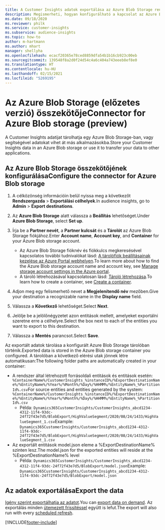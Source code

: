 ```yaml
---
title: A Customer Insights adatok exportálása az Azure Blob Storage rendszerbe
description: Megismerheti, hogyan konfigurálható a kapcsolat az Azure Blob Storage rendszerhez.
ms.date: 09/18/2020
ms.reviewer: philk
ms.service: customer-insights
ms.subservice: audience-insights
ms.topic: how-to
author: m-hartmann
ms.author: mhart
manager: shellyha
ms.openlocfilehash: ecacf20365e78ced8859dfa54b1b16cb923c00eb
ms.sourcegitcommit: 139548f8a2d0f24d54c4a6c404a743eeeb8ef8e0
ms.translationtype: HT
ms.contentlocale: hu-HU
ms.lasthandoff: 02/15/2021
ms.locfileid: "5269195"
---
```

# <a name="connector-for-azure-blob-storage-preview"></a><span data-ttu-id="b2b36-103">Az Azure Blob Storage (előzetes verzió) összekötője</span><span class="sxs-lookup"><span data-stu-id="b2b36-103">Connector for Azure Blob storage (preview)</span></span>

<span data-ttu-id="b2b36-104">A Customer Insights adatijat tárolhatja egy Azure Blob Storage-ban, vagy segítségével adatokat vihet át más alkalmazásokba.</span><span class="sxs-lookup"><span data-stu-id="b2b36-104">Store your Customer Insights data in an Azure Blob storage or use it to transfer your data to other applications.</span></span>

## <a name="configure-the-connector-for-azure-blob-storage"></a><span data-ttu-id="b2b36-105">Az Azure Blob Storage összekötőjének konfigurálása</span><span class="sxs-lookup"><span data-stu-id="b2b36-105">Configure the connector for Azure Blob storage</span></span>

1. <span data-ttu-id="b2b36-106">A célközönség információin belül nyissa meg a következőt **Rendszergazda** > **Exportálási célhelyek**.</span><span class="sxs-lookup"><span data-stu-id="b2b36-106">In audience insights, go to **Admin** > **Export destinations**.</span></span>

1. <span data-ttu-id="b2b36-107">Az **Azure Blob Storage** alatt válassza a **Beállítás** lehetőséget.</span><span class="sxs-lookup"><span data-stu-id="b2b36-107">Under **Azure Blob Storage**, select **Set up**.</span></span>

1. <span data-ttu-id="b2b36-108">Írja be a **Partner nevét**, a **Partner kulcsát** és a **Tárolót** az Azure Blob Storage fiókjához.</span><span class="sxs-lookup"><span data-stu-id="b2b36-108">Enter **Account name**, **Account key**, and **Container** for your Azure Blob storage account.</span></span>
    - <span data-ttu-id="b2b36-109">Az Azure Blob Storage fióknév és fiókkulcs megkeresésével kapcsolatos további tudnivalókat lásd: [A tárolófiók beállításainak kezelése az Azure Portal webhelyen](https://docs.microsoft.com/azure/storage/common/storage-account-manage).</span><span class="sxs-lookup"><span data-stu-id="b2b36-109">To learn more about how to find the Azure Blob storage account name and account key, see [Manage storage account settings in the Azure portal](https://docs.microsoft.com/azure/storage/common/storage-account-manage).</span></span>
    - <span data-ttu-id="b2b36-110">A tároló létrehozásával kapcsolatosan lásd: [Tároló létrehozása](https://docs.microsoft.com/azure/storage/blobs/storage-quickstart-blobs-portal#create-a-container).</span><span class="sxs-lookup"><span data-stu-id="b2b36-110">To learn how to create a container, see [Create a container](https://docs.microsoft.com/azure/storage/blobs/storage-quickstart-blobs-portal#create-a-container).</span></span>

1. <span data-ttu-id="b2b36-111">Adjon meg egy felismerhető nevet a **Megjelenítendő név** mezőben.</span><span class="sxs-lookup"><span data-stu-id="b2b36-111">Give your destination a recognizable name in the **Display name** field.</span></span>

1. <span data-ttu-id="b2b36-112">Válassza a **Következő** lehetőséget.</span><span class="sxs-lookup"><span data-stu-id="b2b36-112">Select **Next**.</span></span>

1. <span data-ttu-id="b2b36-113">Jelölje be a jelölőnégyzetet azon entitások mellett, amelyeket exportálni szeretne erre a célhelyre.</span><span class="sxs-lookup"><span data-stu-id="b2b36-113">Select the box next to each of the entities you want to export to this destination.</span></span>

1. <span data-ttu-id="b2b36-114">Válassza a **Mentés** parancsot.</span><span class="sxs-lookup"><span data-stu-id="b2b36-114">Select **Save**.</span></span>

<span data-ttu-id="b2b36-115">Az exportált adatok tárolása a konfigurált Azure Blob Storage tárolóban történik.</span><span class="sxs-lookup"><span data-stu-id="b2b36-115">Exported data is stored in the Azure Blob storage container you configured.</span></span> <span data-ttu-id="b2b36-116">A tárolóban a következő elérési utak jönnek létre automatikusan:</span><span class="sxs-lookup"><span data-stu-id="b2b36-116">The following folder paths are automatically created in your container:</span></span>

- <span data-ttu-id="b2b36-117">A rendszer által létrehozott forrásoldali entitások és entitások esetén: `%ContainerName%/CustomerInsights_%instanceID%/%ExportDestinationName%/%EntityName%/%Year%/%Month%/%Day%/%HHMM%/%EntityName%_%PartitionId%.csv`</span><span class="sxs-lookup"><span data-stu-id="b2b36-117">For source entities and entities generated by the system: `%ContainerName%/CustomerInsights_%instanceID%/%ExportDestinationName%/%EntityName%/%Year%/%Month%/%Day%/%HHMM%/%EntityName%_%PartitionId%.csv`</span></span>
  - <span data-ttu-id="b2b36-118">Példa: `Dynamics365CustomerInsights/CustomerInsights_abcd1234-4312-11f4-93dc-24f72f43e7d5/BlobExport/HighValueSegment/2020/08/24/1433/HighValueSegment_1.csv`</span><span class="sxs-lookup"><span data-stu-id="b2b36-118">Example: `Dynamics365CustomerInsights/CustomerInsights_abcd1234-4312-11f4-93dc-24f72f43e7d5/BlobExport/HighValueSegment/2020/08/24/1433/HighValueSegment_1.csv`</span></span>
- <span data-ttu-id="b2b36-119">Az exportált entitások model.json eleme a %ExportDestinationName% szinten lesz.</span><span class="sxs-lookup"><span data-stu-id="b2b36-119">The model.json for the exported entities will reside at the %ExportDestinationName% level</span></span>
  - <span data-ttu-id="b2b36-120">Példa: `Dynamics365CustomerInsights/CustomerInsights_abcd1234-4312-11f4-93dc-24f72f43e7d5/BlobExport/model.json`</span><span class="sxs-lookup"><span data-stu-id="b2b36-120">Example: `Dynamics365CustomerInsights/CustomerInsights_abcd1234-4312-11f4-93dc-24f72f43e7d5/BlobExport/model.json`</span></span>

## <a name="export-the-data"></a><span data-ttu-id="b2b36-121">Az adatok exportálása</span><span class="sxs-lookup"><span data-stu-id="b2b36-121">Export the data</span></span>

<span data-ttu-id="b2b36-122">[Igény szerint exportálhatja az adatot](export-destinations.md#export-data-on-demand).</span><span class="sxs-lookup"><span data-stu-id="b2b36-122">You can [export data on demand](export-destinations.md#export-data-on-demand).</span></span> <span data-ttu-id="b2b36-123">Az exportálás minden [ütemezett frissítéssel](system.md#schedule-tab) együtt is lefut.</span><span class="sxs-lookup"><span data-stu-id="b2b36-123">The export will also run with every [scheduled refresh](system.md#schedule-tab).</span></span>


[!INCLUDE[footer-include](../includes/footer-banner.md)]